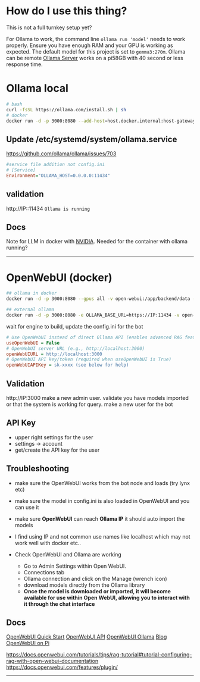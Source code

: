 # How do I use this thing?
This is not a full turnkey setup yet?


For Ollama to work, the command line `ollama run 'model'` needs to work properly. Ensure you have enough RAM and your GPU is working as expected. The default model for this project is set to `gemma3:270m`. Ollama can be remote [Ollama Server](https://github.com/ollama/ollama/blob/main/docs/faq.md#how-do-i-configure-ollama-server) works on a pi58GB with 40 second or less response time.


# Ollama local
```bash
# bash
curl -fsSL https://ollama.com/install.sh | sh
# docker
docker run -d -p 3000:8080 --add-host=host.docker.internal:host-gateway -e OLLAMA_API_BASE_URL=http://host.docker.internal:11434 open-webui/open-webui
```

## Update /etc/systemd/system/ollama.service
https://github.com/ollama/ollama/issues/703
```ini
#service file addition not config.ini
# [Service]
Environment="OLLAMA_HOST=0.0.0.0:11434"
```
## validation
http://IP::11434
`Ollama is running`

## Docs
Note for LLM in docker with [NVIDIA](https://docs.nvidia.com/datacenter/cloud-native/container-toolkit/latest/docker-specialized.html). Needed for the container with ollama running? 

---

# OpenWebUI (docker)
```bash
## ollama in docker
docker run -d -p 3000:8080 --gpus all -v open-webui:/app/backend/data --name open-webui ghcr.io/open-webui/open-webui:cuda

## external ollama
docker run -d -p 3000:8080 -e OLLAMA_BASE_URL=https://IP:11434 -v open-webui:/app/backend/data --name open-webui --restart always ghcr.io/open-webui/open-webui:main
```
wait for engine to build, update the config.ini for the bot

```ini
# Use OpenWebUI instead of direct Ollama API (enables advanced RAG features)
useOpenWebUI = False
# OpenWebUI server URL (e.g., http://localhost:3000)
openWebUIURL = http://localhost:3000
# OpenWebUI API key/token (required when useOpenWebUI is True)
openWebUIAPIKey = sk-xxxx (see below for help)
```

## Validation
http://IP:3000
make a new admin user.
validate you have models imported or that the system is working for query.
make a new user for the bot

## API Key
- upper right settings for the user
- settings -> account
- get/create the API key for the user

## Troubleshooting
- make sure the OpenWebUI works from the bot node and loads (try lynx etc)
- make sure the model in config.ini is also loaded in OpenWebUI and you can use it
- make sure **OpenWebUI** can reach **Ollama IP** it should auto import the models
- I find using IP and not common use names like localhost which may not work well with docker etc..

- Check OpenWebUI and Ollama are working
  - Go to Admin Settings within Open WebUI.
  - Connections tab
  - Ollama connection and click on the Manage (wrench icon)
  - download models directly from the Ollama library
  - **Once the model is downloaded or imported, it will become available for use within Open WebUI, allowing you to interact with it through the chat interface**

## Docs
[OpenWebUI Quick Start](https://docs.openwebui.com/getting-started/quick-start/)
[OpenWebUI API](https://docs.openwebui.com/getting-started/api-endpoints)
[OpenWebUI Ollama](https://docs.openwebui.com/getting-started/quick-start/starting-with-ollama/)
[Blog OpenWebUI on Pi](https://pimylifeup.com/raspberry-pi-open-webui/)

https://docs.openwebui.com/tutorials/tips/rag-tutorial#tutorial-configuring-rag-with-open-webui-documentation
https://docs.openwebui.com/features/plugin/





---